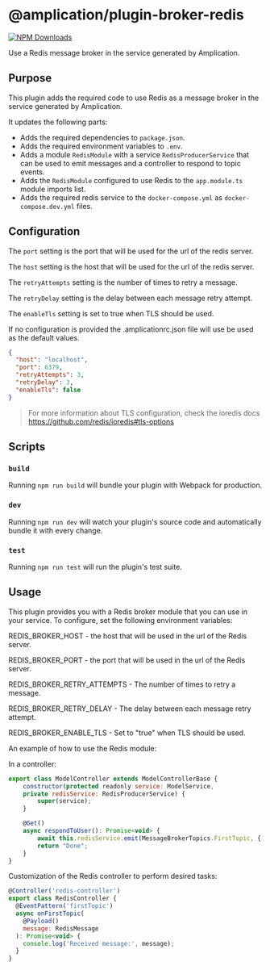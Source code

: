 # @amplication/plugin-broker-redis

[![NPM Downloads](https://img.shields.io/npm/dt/@amplication/plugin-auth-basic)](https://www.npmjs.com/package/@amplication/plugin-auth-basic)

Use a Redis message broker in the service generated by Amplication.

## Purpose

This plugin adds the required code to use Redis as a message broker in the service generated by Amplication.

It updates the following parts:

- Adds the required dependencies to `package.json`.
- Adds the required environment variables to `.env`.
- Adds a module `RedisModule` with a service `RedisProducerService` that can be used to emit messages
  and a controller to respond to topic events.
- Adds the `RedisModule` configured to use Redis to the `app.module.ts` module imports list.
- Adds the required redis service to the `docker-compose.yml` as `docker-compose.dev.yml` files.

## Configuration

The `port` setting is the port that will be used for the url of the redis server.

The `host` setting is the host that will be used for the url of the redis server.

The `retryAttempts` setting is the number of times to retry a message.

The `retryDelay` setting is the delay between each message retry attempt.

The `enableTls` setting is set to true when TLS should be used.

If no configuration is provided the .amplicationrc.json file will use be used as the default values.

```json
{
  "host": "localhost",
  "port": 6379,
  "retryAttempts": 3,
  "retryDelay": 3,
  "enableTls": false
}
```

> For more information about TLS configuration, check the ioredis docs https://github.com/redis/ioredis#tls-options

## Scripts

### `build`

Running `npm run build` will bundle your plugin with Webpack for production.

### `dev`

Running `npm run dev` will watch your plugin's source code and automatically bundle it with every change.

### `test`

Running `npm run test` will run the plugin's test suite.

## Usage

This plugin provides you with a Redis broker module that you can use in your service.
To configure, set the following environment variables:

REDIS_BROKER_HOST - the host that will be used in the url of the Redis server.

REDIS_BROKER_PORT - the port that will be used in the url of the Redis server.

REDIS_BROKER_RETRY_ATTEMPTS - The number of times to retry a message.

REDIS_BROKER_RETRY_DELAY - The delay between each message retry attempt.

REDIS_BROKER_ENABLE_TLS - Set to "true" when TLS should be used.

An example of how to use the Redis module:

In a controller:

```js
export class ModelController extends ModelControllerBase {
    constructor(protected readonly service: ModelService,
    private redisService: RedisProducerService) {
        super(service);
    }

    @Get()
    async respondToUser(): Promise<void> {
        await this.redisService.emit(MessageBrokerTopics.FirstTopic, { message: "hello, world!" });
        return "Done";
    }
}
```

Customization of the Redis controller to perform desired tasks:

```js
@Controller('redis-controller')
export class RedisController {
  @EventPattern('firstTopic')
  async onFirstTopic(
    @Payload()
    message: RedisMessage
  ): Promise<void> {
    console.log('Received message:', message);
  }
}
```
